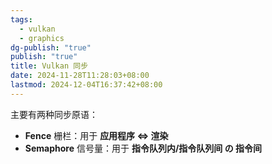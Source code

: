 ```yaml
---
tags:
  - vulkan
  - graphics
dg-publish: "true"
publish: "true"
title: Vulkan 同步
date: 2024-11-28T11:28:03+08:00
lastmod: 2024-12-04T16:37:42+08:00
---
```

主要有两种同步原语：
+ **Fence** 栅栏：用于 **应用程序 $\Leftrightarrow$  渲染**
+ **Semaphore** 信号量：用于 **指令队列内/指令队列间 の 指令间**
